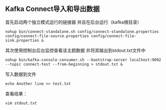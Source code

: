 ## Kafka Connect导入和导出数据

首先启动两个独立模式运行的链接器 并且在后台运行（kafka根目录）

```
nohup bin/connect-standalone.sh config/connect-standalone.properties config/connect-file-source.properties config/connect-file-sink.properties &
```

其次使用控制台后台监控查看该主题数据 并将其输出到stdout.txt文件中

```
nohup bin/kafka-console-consumer.sh --bootstrap-server localhost:9092 --topic connect-test --from-beginning > stdout.txt &
```

写入数据到文件

```
echo Another line >> test.txt
```

查看结果：

```
vim stdout.txt
```

